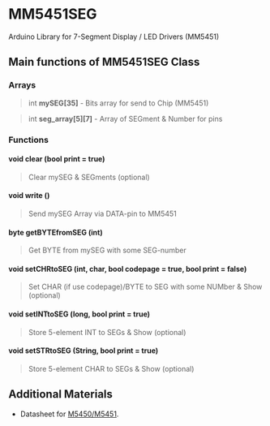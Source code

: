 # MM5451SEG
Arduino Library for 7-Segment Display / LED Drivers (MM5451)

## Main functions of **MM5451SEG** Class

### Arrays

>int **mySEG[35]** - Bits array for send to Chip (MM5451)

>int **seg_array[5][7]** - Array of SEGment & Number for pins

### Functions

#### void **clear** (bool print = true)
> Clear mySEG & SEGments (optional)

#### void **write** ()
> Send mySEG Array via DATA-pin to MM5451

#### byte **getBYTEfromSEG** (int)
> Get BYTE from mySEG with some SEG-number

#### void **setCHRtoSEG** (int, char, bool codepage = true, bool print = false)
> Set CHAR (if use codepage)/BYTE to SEG with some NUMber & Show (optional)

#### void **setINTtoSEG** (long, bool print = true)
> Store 5-element INT to SEGs & Show (optional)

#### void **setSTRtoSEG** (String, bool print = true)
> Store 5-element CHAR to SEGs & Show (optional)


## Additional Materials

- Datasheet for [M5450/M5451](https://github.com/3akep/MM5451SEG/blob/master/M5451B7.pdf).
